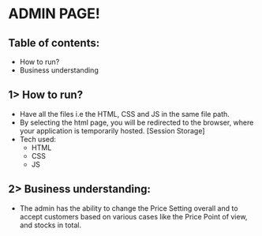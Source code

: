 # ADMIN PAGE!

## Table of contents:

-  How to run?
-  Business understanding

## 1> How to run?
- Have all the files i.e the HTML, CSS and JS in the same file path.
- By selecting the html page, you will be redirected to the browser, where your application is temporarily hosted. [Session Storage]
- Tech used: 
    - HTML
    - CSS
    - JS

## 2> Business understanding:
- The admin has the ability to change the Price Setting overall and to accept customers based on various cases like the Price Point of view, and stocks in total.

